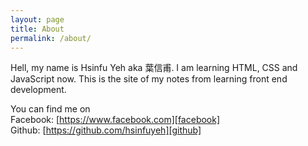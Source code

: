 ```yaml
---
layout: page
title: About
permalink: /about/
---
```


Hell, my name is Hsinfu Yeh aka 葉信甫. I am learning HTML, CSS and JavaScript now. This is the site of my notes from learning front end development.

You can find me on
<br>
Facebook: [https://www.facebook.com][facebook]
<br>
Github: [https://github.com/hsinfuyeh][github]

[facebook]:https://www.facebook.com/
[github]:https://github.com/hsinfuyeh
